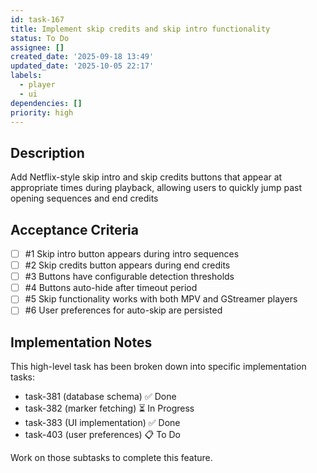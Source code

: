 ```yaml
---
id: task-167
title: Implement skip credits and skip intro functionality
status: To Do
assignee: []
created_date: '2025-09-18 13:49'
updated_date: '2025-10-05 22:17'
labels:
  - player
  - ui
dependencies: []
priority: high
---
```


## Description

<!-- SECTION:DESCRIPTION:BEGIN -->
Add Netflix-style skip intro and skip credits buttons that appear at appropriate times during playback, allowing users to quickly jump past opening sequences and end credits
<!-- SECTION:DESCRIPTION:END -->

## Acceptance Criteria
<!-- AC:BEGIN -->
- [ ] #1 Skip intro button appears during intro sequences
- [ ] #2 Skip credits button appears during end credits
- [ ] #3 Buttons have configurable detection thresholds
- [ ] #4 Buttons auto-hide after timeout period
- [ ] #5 Skip functionality works with both MPV and GStreamer players
- [ ] #6 User preferences for auto-skip are persisted
<!-- AC:END -->

## Implementation Notes

<!-- SECTION:NOTES:BEGIN -->
This high-level task has been broken down into specific implementation tasks:
- task-381 (database schema) ✅ Done
- task-382 (marker fetching) ⏳ In Progress  
- task-383 (UI implementation) ✅ Done
- task-403 (user preferences) 📋 To Do

Work on those subtasks to complete this feature.
<!-- SECTION:NOTES:END -->
